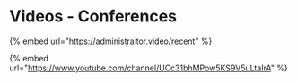 # Videos - Conferences

{% embed url="https://administraitor.video/recent" %}

{% embed url="https://www.youtube.com/channel/UCc31bhMPow5KS9V5uLtaIrA" %}



